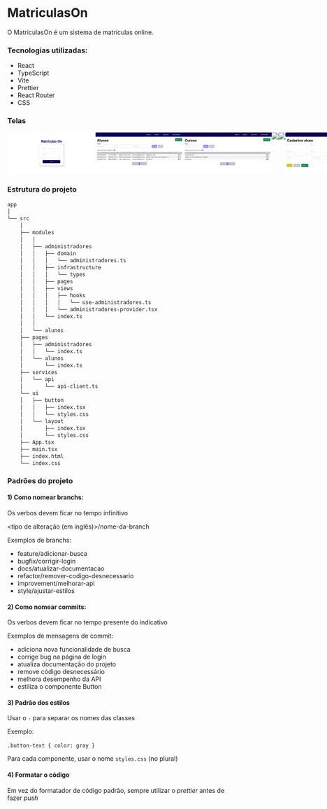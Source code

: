 # MatriculasOn

O MatriculasOn é um sistema de matrículas online.

### Tecnologias utilizadas:

- React
- TypeScript
- Vite
- Prettier
- React Router
- CSS

### Telas

<div style='display: flex'>
  <img src='./public/images/Login.jpg' style='width: 40%' />
  <img src='./public/images/Listagem de Alunos.jpg' style='width: 40%' />
  <img src='./public/images/Listagem de Cursos.jpg' style='width: 40%' />
  <img src='./public/images/Listagem de Permissões.jpg' style='width: 40%' />
  <img src='./public/images/Listagem de Usuários.jpg' style='width: 40%' />
  <img src='./public/images/Cadastro de Alunos.jpg' style='width: 40%' />
  <img src='./public/images/Cadastro de Permissões.jpg' style='width: 40%' />
  <img src='./public/images/Cadastro de Servidores.jpg' style='width: 40%' />
  <img src='./public/images/Cadastro de Usuários.jpg' style='width: 40%' />
  <img src='./public/images/Edição de Alunos.jpg' style='width: 40%' />
  <img src='./public/images/Edição de Curso.jpg' style='width: 40%' />
  <img src='./public/images/Edição de Permissões.jpg' style='width: 40%' />
  <img src='./public/images/Edição de Servidores.jpg' style='width: 40%' />
  <img src='./public/images/Exclusão de Curso.jpg' style='width: 40%' />
  <img src='./public/images/Exclusão de Permissões.jpg' style='width: 40%' />
  <img src='./public/images/Exclusão de Usuários.jpg' style='width: 40%' />
</div>

### Estrutura do projeto

```
app
│
└── src
    │
    ├── modules
    │   │
    │   ├── administradores
    │   │   ├── domain
    │   │   │   └── administradores.ts
    │   │   ├── infrastructure
    │   │   │   └── types
    │   │   ├── pages
    │   │   ├── views
    │   │   │   ├── hooks
    │   │   │   │   └── use-administradores.ts
    │   │   │   └── administradores-provider.tsx
    │   │   └── index.ts
    │   │
    │   └── alunos
    ├── pages
    │   ├── administradores
    │   │   └── index.ts
    │   └── alunos
    │       └── index.ts
    ├── services
    │   └── api
    │       └── api-client.ts
    └── ui
    │   ├── button
    │   │   ├── index.tsx
    │   │   └── styles.css
    │   └── layout
    │       ├── index.tsx
    │       └── styles.css
    ├── App.tsx
    ├── main.tsx
    ├── index.html
    └── index.css
```

### Padrões do projeto

#### 1) Como nomear branchs: <br/>

Os verbos devem ficar no tempo infinitivo

<tipo de alteração (em inglês)>/nome-da-branch

Exemplos de branchs: <br />

<ul>
  <li>feature/adicionar-busca</li>
  <li>bugfix/corrigir-login</li>
  <li>docs/atualizar-documentacao</li>
  <li>refactor/remover-codigo-desnecessario</li>
  <li>improvement/melhorar-api</li>
  <li>style/ajustar-estilos</li>
</ul>

#### 2) Como nomear commits: <br/>

Os verbos devem ficar no tempo presente do indicativo

Exemplos de mensagens de commit: <br />

<ul>
  <li>adiciona nova funcionalidade de busca</li>
  <li>corrige bug na página de login</li>
  <li>atualiza documentação do projeto</li>
  <li>remove código desnecessário</li>
  <li>melhora desempenho da API</li>
  <li>estiliza o componente Button</li>
</ul>

#### 3) Padrão dos estilos

Usar o `-` para separar os nomes das classes

Exemplo: <br />

`.button-text { color: gray }`

Para cada componente, usar o nome `styles.css` (no plural)

#### 4) Formatar o código

Em vez do formatador de código padrão, sempre utilizar o _prettier_ antes de fazer _push_
